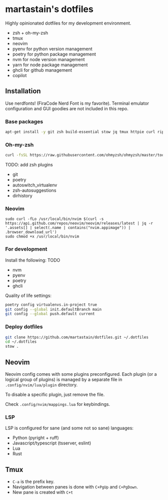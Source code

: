 martastain's dotfiles
=====================

Highly opinionated dotfiles for my development environment.

- zsh + oh-my-zsh
- tmux
- neovim
- pyenv for python version management
- poetry for python package management
- nvm for node version management
- yarn for node package management
- ghcli for github management
- copilot

## Installation

Use nerdfonts! (FiraCode Nerd Font is my favorite).
Terminal emulator configuration and GUI goodies are not included in this repo.

### Base packages

```bash
apt-get install -y git zsh build-essential stow jq tmux httpie curl ripgrep exa
```

### Oh-my-zsh

```bash
curl -fsSL https://raw.githubusercontent.com/ohmyzsh/ohmyzsh/master/tools/install.sh
```

TODO: add zsh plugins
-  git
-  poetry
-  autoswitch_virtualenv
-  zsh-autosuggestions
-  dirhistory


### Neovim

```
sudo curl -fLo /usr/local/bin/nvim $(curl -s https://api.github.com/repos/neovim/neovim/releases/latest | jq -r '.assets[] | select(.name | contains("nvim.appimage")) | .browser_download_url')
sudo chmod +x /usr/local/bin/nvim
```

### For development

Install the following:
TODO

- nvm
- pyenv
- poetry
- ghcli

Quality of life settings:

```bash
poetry config virtualenvs.in-project true
git config --global init.defaultBranch main
git config --global push.default current
```

### Deploy dotfiles

```bash
git clone https://github.com/martastain/dotfiles.git ~/.dotfiles
cd ~/.dotfiles
stow .
```

## Neovim

Neovim config comes with some plugins preconfigured. 
Each plugin (or a logical group of plugins) is managed by 
a separate file in `.config/nvim/lua/plugin` directory. 

To disable a specific plugin, just remove the file.

Check `.config/nvim/mappings.lua` for keybindings.

### LSP

LSP is configured for sane (and some not so sane) languages:

- Python (pyright + ruff) 
- Javascript/typescript (tsserver, eslint)
- Lua 
- Rust

## Tmux

- `C-a` is the prefix key.
- Navigation between panes is done with `C+PgUp` and `C+PgDown`.
- New pane is created with `C+t`

